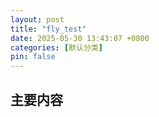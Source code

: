 ```yaml
---
layout: post
title: "fly_test"
date: 2025-05-30 13:43:07 +0800
categories: [默认分类]
pin: false
---
```


## 主要内容
<!-- 开始编写您的内容 -->

